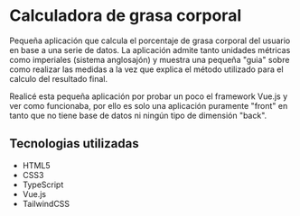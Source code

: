 # Calculadora de grasa corporal

Pequeña aplicación que calcula el porcentaje de grasa corporal del usuario en base a una serie de datos. La aplicación admite tanto unidades métricas como imperiales (sistema anglosajón) y muestra una pequeña "guia" sobre como realizar las medidas a la vez que explica el método utilizado para el calculo del resultado final.

Realicé esta pequeña aplicación por probar un poco el framework Vue.js y ver como funcionaba, por ello es solo una aplicación puramente "front" en tanto que no tiene base de datos ni ningún tipo de dimensión "back".

## Tecnologias utilizadas

- HTML5
- CSS3
- TypeScript
- Vue.js
- TailwindCSS
